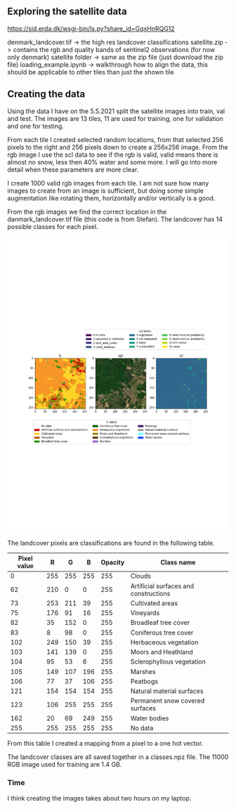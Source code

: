 ## Exploring the satellite data

https://sid.erda.dk/wsgi-bin/ls.py?share_id=GqxHnRQG12

denmark_landcover.tif -> the high res landcover classifications
satellite.zip -> contains the rgb and quality bands of sentinel2 observations (for now only denmark)
satellite folder -> same as the zip file (just download the zip file)
loading_example.ipynb -> walkthrough how to align the data, this should be applicable to other tiles than just the shown tile

## Creating the data

Using the data I have on the 5.5.2021 split the satellite images into train, val and test. The images are 13 tiles, 11 are used for training, one for validation and one for testing.

From each tile I created selected random locations, from that selected 256 pixels to the right and 256 pixels down to create a 256x256 image. From the rgb image I use the scl data to see if the rgb is valid, valid means there is almost no snow, less then 40% water and some more. I will go into more detail when these parameters are more clear.

I create 1000 valid rgb images from each tile. I am not sure how many images to create from an image is sufficient, but doing some simple augmentation like rotating them, horizontally and/or vertically is a good.

From the rgb images we find the correct location in the danmark_landcover.tif file (this code is from Stefan). The landcover has 14 possible classes for each pixel.

![LC RGB SCL image](images/rgb_lc_scl.png "All together")

The landcover pixels are classifications are found in the following table.

| Pixel value | R   | G   | B   | Opacity | Class name                            |
| ----------- | --- | --- | --- | ------- | ------------------------------------- |
| 0           | 255 | 255 | 255 | 255     | Clouds                                |
| 62          | 210 | 0   | 0   | 255     | Artificial surfaces and constructions |
| 73          | 253 | 211 | 39  | 255     | Cultivated areas                      |
| 75          | 176 | 91  | 16  | 255     | Vineyards                             |
| 82          | 35  | 152 | 0   | 255     | Broadleaf tree cover                  |
| 83          | 8   | 98  | 0   | 255     | Coniferous tree cover                 |
| 102         | 249 | 150 | 39  | 255     | Herbaceous vegetation                 |
| 103         | 141 | 139 | 0   | 255     | Moors and Heathland                   |
| 104         | 95  | 53  | 6   | 255     | Sclerophyllous vegetation             |
| 105         | 149 | 107 | 196 | 255     | Marshes                               |
| 106         | 77  | 37  | 106 | 255     | Peatbogs                              |
| 121         | 154 | 154 | 154 | 255     | Natural material surfaces             |
| 123         | 106 | 255 | 255 | 255     | Permanent snow covered surfaces       |
| 162         | 20  | 69  | 249 | 255     | Water bodies                          |
| 255         | 255 | 255 | 255 | 255     | No data                               |

From this table I created a mapping from a pixel to a one hot vector.

The landcover classes are all saved together in a classes.npz file. The 11000 RGB image used for training are 1.4 GB.

### Time

I think creating the images takes about two hours on my laptop.
